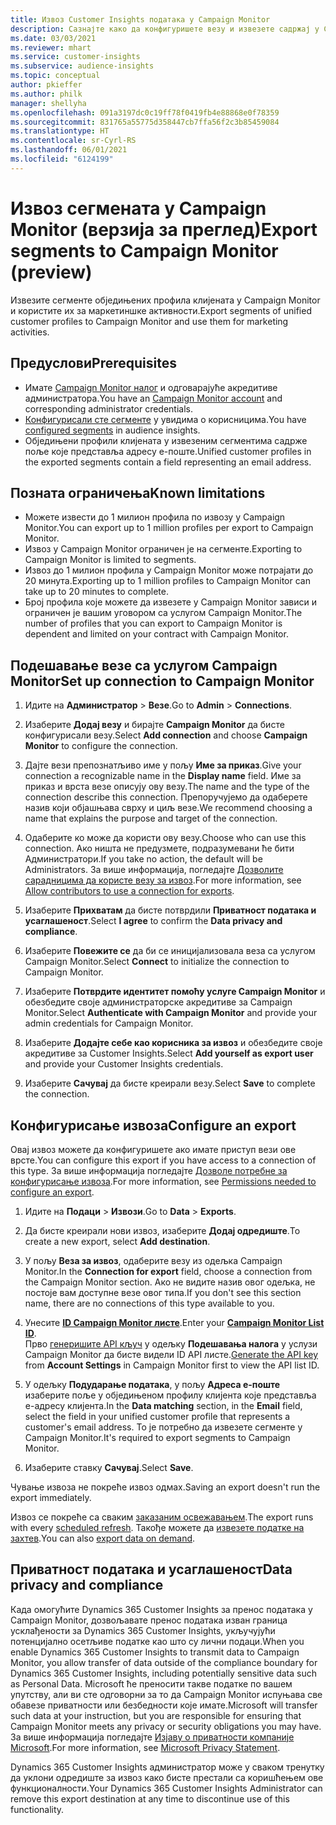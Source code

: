 ```yaml
---
title: Извоз Customer Insights података у Campaign Monitor
description: Сазнајте како да конфигуришете везу и извезете садржај у Campaign Monitor.
ms.date: 03/03/2021
ms.reviewer: mhart
ms.service: customer-insights
ms.subservice: audience-insights
ms.topic: conceptual
author: pkieffer
ms.author: philk
manager: shellyha
ms.openlocfilehash: 091a3197dc0c19ff78f0419fb4e88868e0f78359
ms.sourcegitcommit: 831765a55775d358447cb7ffa56f2c3b85459084
ms.translationtype: HT
ms.contentlocale: sr-Cyrl-RS
ms.lasthandoff: 06/01/2021
ms.locfileid: "6124199"
---
```

# <a name="export-segments-to-campaign-monitor-preview"></a><span data-ttu-id="0bdb3-103">Извоз сегмената у Campaign Monitor (верзија за преглед)</span><span class="sxs-lookup"><span data-stu-id="0bdb3-103">Export segments to Campaign Monitor (preview)</span></span>

<span data-ttu-id="0bdb3-104">Извезите сегменте обједињених профила клијената у Campaign Monitor и користите их за маркетиншке активности.</span><span class="sxs-lookup"><span data-stu-id="0bdb3-104">Export segments of unified customer profiles to Campaign Monitor and use them for marketing activities.</span></span>

## <a name="prerequisites"></a><span data-ttu-id="0bdb3-105">Предуслови</span><span class="sxs-lookup"><span data-stu-id="0bdb3-105">Prerequisites</span></span>

-   <span data-ttu-id="0bdb3-106">Имате [Campaign Monitor налог](https://www.campaignmonitor.com/) и одговарајуће акредитиве администратора.</span><span class="sxs-lookup"><span data-stu-id="0bdb3-106">You have an [Campaign Monitor account](https://www.campaignmonitor.com/) and corresponding administrator credentials.</span></span>
-   <span data-ttu-id="0bdb3-107">[Конфигурисали сте сегменте](segments.md) у увидима о корисницима.</span><span class="sxs-lookup"><span data-stu-id="0bdb3-107">You have [configured segments](segments.md) in audience insights.</span></span>
-   <span data-ttu-id="0bdb3-108">Обједињени профили клијената у извезеним сегментима садрже поље које представља адресу е-поште.</span><span class="sxs-lookup"><span data-stu-id="0bdb3-108">Unified customer profiles in the exported segments contain a field representing an email address.</span></span>

## <a name="known-limitations"></a><span data-ttu-id="0bdb3-109">Позната ограничења</span><span class="sxs-lookup"><span data-stu-id="0bdb3-109">Known limitations</span></span>

- <span data-ttu-id="0bdb3-110">Можете извести до 1 милион профила по извозу у Campaign Monitor.</span><span class="sxs-lookup"><span data-stu-id="0bdb3-110">You can export up to 1 million profiles per export to Campaign Monitor.</span></span>
- <span data-ttu-id="0bdb3-111">Извоз у Campaign Monitor ограничен је на сегменте.</span><span class="sxs-lookup"><span data-stu-id="0bdb3-111">Exporting to Campaign Monitor is limited to segments.</span></span>
- <span data-ttu-id="0bdb3-112">Извоз до 1 милион профила у Campaign Monitor може потрајати до 20 минута.</span><span class="sxs-lookup"><span data-stu-id="0bdb3-112">Exporting up to 1 million profiles to Campaign Monitor can take up to 20 minutes to complete.</span></span> 
- <span data-ttu-id="0bdb3-113">Број профила које можете да извезете у Campaign Monitor зависи и ограничен је вашим уговором са услугом Campaign Monitor.</span><span class="sxs-lookup"><span data-stu-id="0bdb3-113">The number of profiles that you can export to Campaign Monitor is dependent and limited on your contract with Campaign Monitor.</span></span>

## <a name="set-up-connection-to-campaign-monitor"></a><span data-ttu-id="0bdb3-114">Подешавање везе са услугом Campaign Monitor</span><span class="sxs-lookup"><span data-stu-id="0bdb3-114">Set up connection to Campaign Monitor</span></span>

1. <span data-ttu-id="0bdb3-115">Идите на **Администратор** > **Везе**.</span><span class="sxs-lookup"><span data-stu-id="0bdb3-115">Go to **Admin** > **Connections**.</span></span>

1. <span data-ttu-id="0bdb3-116">Изаберите **Додај везу** и бирајте **Campaign Monitor** да бисте конфигурисали везу.</span><span class="sxs-lookup"><span data-stu-id="0bdb3-116">Select **Add connection** and choose **Campaign Monitor** to configure the connection.</span></span>

1. <span data-ttu-id="0bdb3-117">Дајте вези препознатљиво име у пољу **Име за приказ**.</span><span class="sxs-lookup"><span data-stu-id="0bdb3-117">Give your connection a recognizable name in the **Display name** field.</span></span> <span data-ttu-id="0bdb3-118">Име за приказ и врста везе описују ову везу.</span><span class="sxs-lookup"><span data-stu-id="0bdb3-118">The name and the type of the connection describe this connection.</span></span> <span data-ttu-id="0bdb3-119">Препоручујемо да одаберете назив који објашњава сврху и циљ везе.</span><span class="sxs-lookup"><span data-stu-id="0bdb3-119">We recommend choosing a name that explains the purpose and target of the connection.</span></span>

1. <span data-ttu-id="0bdb3-120">Одаберите ко може да користи ову везу.</span><span class="sxs-lookup"><span data-stu-id="0bdb3-120">Choose who can use this connection.</span></span> <span data-ttu-id="0bdb3-121">Ако ништа не предузмете, подразумевани ће бити Администратори.</span><span class="sxs-lookup"><span data-stu-id="0bdb3-121">If you take no action, the default will be Administrators.</span></span> <span data-ttu-id="0bdb3-122">За више информација, погледајте [Дозволите сарадницима да користе везу за извоз](connections.md#allow-contributors-to-use-a-connection-for-exports).</span><span class="sxs-lookup"><span data-stu-id="0bdb3-122">For more information, see [Allow contributors to use a connection for exports](connections.md#allow-contributors-to-use-a-connection-for-exports).</span></span>

1. <span data-ttu-id="0bdb3-123">Изаберите **Прихватам** да бисте потврдили **Приватност података и усаглашеност**.</span><span class="sxs-lookup"><span data-stu-id="0bdb3-123">Select **I agree** to confirm the **Data privacy and compliance**.</span></span>

1. <span data-ttu-id="0bdb3-124">Изаберите **Повежите се** да би се иницијализовала веза са услугом Campaign Monitor.</span><span class="sxs-lookup"><span data-stu-id="0bdb3-124">Select **Connect** to initialize the connection to Campaign Monitor.</span></span>

1. <span data-ttu-id="0bdb3-125">Изаберите **Потврдите идентитет помоћу услуге Campaign Monitor** и обезбедите своје администраторске акредитиве за Campaign Monitor.</span><span class="sxs-lookup"><span data-stu-id="0bdb3-125">Select **Authenticate with Campaign Monitor** and provide your admin credentials for Campaign Monitor.</span></span>

1. <span data-ttu-id="0bdb3-126">Изаберите **Додајте себе као корисника за извоз** и обезбедите своје акредитиве за Customer Insights.</span><span class="sxs-lookup"><span data-stu-id="0bdb3-126">Select **Add yourself as export user** and provide your Customer Insights credentials.</span></span>

1. <span data-ttu-id="0bdb3-127">Изаберите **Сачувај** да бисте креирали везу.</span><span class="sxs-lookup"><span data-stu-id="0bdb3-127">Select **Save** to complete the connection.</span></span>

## <a name="configure-an-export"></a><span data-ttu-id="0bdb3-128">Конфигурисање извоза</span><span class="sxs-lookup"><span data-stu-id="0bdb3-128">Configure an export</span></span>

<span data-ttu-id="0bdb3-129">Овај извоз можете да конфигуришете ако имате приступ вези ове врсте.</span><span class="sxs-lookup"><span data-stu-id="0bdb3-129">You can configure this export if you have access to a connection of this type.</span></span> <span data-ttu-id="0bdb3-130">За више информација погледајте [Дозволе потребне за конфигурисање извоза](export-destinations.md#set-up-a-new-export).</span><span class="sxs-lookup"><span data-stu-id="0bdb3-130">For more information, see [Permissions needed to configure an export](export-destinations.md#set-up-a-new-export).</span></span>

1. <span data-ttu-id="0bdb3-131">Идите на **Подаци** > **Извози**.</span><span class="sxs-lookup"><span data-stu-id="0bdb3-131">Go to **Data** > **Exports**.</span></span>

1. <span data-ttu-id="0bdb3-132">Да бисте креирали нови извоз, изаберите **Додај одредиште**.</span><span class="sxs-lookup"><span data-stu-id="0bdb3-132">To create a new export, select **Add destination**.</span></span>

1. <span data-ttu-id="0bdb3-133">У пољу **Веза за извоз**, одаберите везу из одељка Campaign Monitor.</span><span class="sxs-lookup"><span data-stu-id="0bdb3-133">In the **Connection for export** field, choose a connection from the Campaign Monitor section.</span></span> <span data-ttu-id="0bdb3-134">Ако не видите назив овог одељка, не постоје вам доступне везе овог типа.</span><span class="sxs-lookup"><span data-stu-id="0bdb3-134">If you don't see this section name, there are no connections of this type available to you.</span></span>

1. <span data-ttu-id="0bdb3-135">Унесите [**ID Campaign Monitor листе**](https://www.campaignmonitor.com/api/getting-started/#your-list-id).</span><span class="sxs-lookup"><span data-stu-id="0bdb3-135">Enter your [**Campaign Monitor List ID**](https://www.campaignmonitor.com/api/getting-started/#your-list-id).</span></span>    
   <span data-ttu-id="0bdb3-136">Прво [генеришите API кључ](https://www.campaignmonitor.com/api/getting-started/) у одељку **Подешавања налога** у услузи Campaign Monitor да бисте видели ID API листе.</span><span class="sxs-lookup"><span data-stu-id="0bdb3-136">[Generate the API key](https://www.campaignmonitor.com/api/getting-started/) from **Account Settings** in Campaign Monitor first to view the API list ID.</span></span>  

3. <span data-ttu-id="0bdb3-137">У одељку **Подударање података**, у пољу **Адреса е-поште** изаберите поље у обједињеном профилу клијента које представља е-адресу клијента.</span><span class="sxs-lookup"><span data-stu-id="0bdb3-137">In the **Data matching** section, in the **Email** field, select the field in your unified customer profile that represents a customer's email address.</span></span> <span data-ttu-id="0bdb3-138">То је потребно да извезете сегменте у Campaign Monitor.</span><span class="sxs-lookup"><span data-stu-id="0bdb3-138">It's required to export segments to Campaign Monitor.</span></span>

1. <span data-ttu-id="0bdb3-139">Изаберите ставку **Сачувај**.</span><span class="sxs-lookup"><span data-stu-id="0bdb3-139">Select **Save**.</span></span>

<span data-ttu-id="0bdb3-140">Чување извоза не покреће извоз одмах.</span><span class="sxs-lookup"><span data-stu-id="0bdb3-140">Saving an export doesn't run the export immediately.</span></span>

<span data-ttu-id="0bdb3-141">Извоз се покреће са сваким [заказаним освежавањем](system.md#schedule-tab).</span><span class="sxs-lookup"><span data-stu-id="0bdb3-141">The export runs with every [scheduled refresh](system.md#schedule-tab).</span></span> <span data-ttu-id="0bdb3-142">Такође можете да [извезете податке на захтев](export-destinations.md#run-exports-on-demand).</span><span class="sxs-lookup"><span data-stu-id="0bdb3-142">You can also [export data on demand](export-destinations.md#run-exports-on-demand).</span></span> 


## <a name="data-privacy-and-compliance"></a><span data-ttu-id="0bdb3-143">Приватност података и усаглашеност</span><span class="sxs-lookup"><span data-stu-id="0bdb3-143">Data privacy and compliance</span></span>

<span data-ttu-id="0bdb3-144">Када омогућите Dynamics 365 Customer Insights за пренос података у Campaign Monitor, дозвољавате пренос података изван граница усклађености за Dynamics 365 Customer Insights, укључујући потенцијално осетљиве податке као што су лични подаци.</span><span class="sxs-lookup"><span data-stu-id="0bdb3-144">When you enable Dynamics 365 Customer Insights to transmit data to Campaign Monitor, you allow transfer of data outside of the compliance boundary for Dynamics 365 Customer Insights, including potentially sensitive data such as Personal Data.</span></span> <span data-ttu-id="0bdb3-145">Microsoft ће преносити такве податке по вашем упутству, али ви сте одговорни за то да Campaign Monitor испуњава све обавезе приватности или безбедности које имате.</span><span class="sxs-lookup"><span data-stu-id="0bdb3-145">Microsoft will transfer such data at your instruction, but you are responsible for ensuring that Campaign Monitor meets any privacy or security obligations you may have.</span></span> <span data-ttu-id="0bdb3-146">За више информација погледајте [Изјаву о приватности компаније Microsoft](https://go.microsoft.com/fwlink/?linkid=396732).</span><span class="sxs-lookup"><span data-stu-id="0bdb3-146">For more information, see [Microsoft Privacy Statement](https://go.microsoft.com/fwlink/?linkid=396732).</span></span>

<span data-ttu-id="0bdb3-147">Dynamics 365 Customer Insights администратор може у сваком тренутку да уклони одредиште за извоз како бисте престали са коришћењем ове функционалности.</span><span class="sxs-lookup"><span data-stu-id="0bdb3-147">Your Dynamics 365 Customer Insights Administrator can remove this export destination at any time to discontinue use of this functionality.</span></span>
